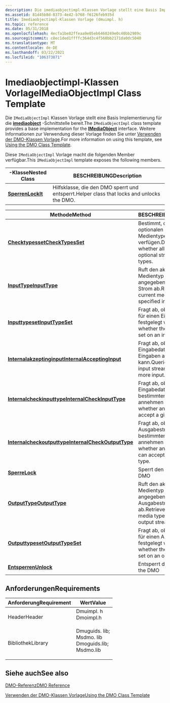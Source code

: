 ```yaml
---
description: Die imediaobjectimpl-Klassen Vorlage stellt eine Basis Implementierung für die imediaobject-Schnittstelle bereit. Weitere Informationen zur Verwendung dieser Vorlage finden Sie unter Verwenden der DMO-Klassen Vorlage.
ms.assetid: 81d45b8d-8373-4e42-b768-f6126feb935d
title: Imediaobjectimpl-Klassen Vorlage (dmuimpl. h)
ms.topic: reference
ms.date: 05/31/2018
ms.openlocfilehash: 4ecfa1be82ffeaa9e05eb6460249e0c40bb2989c
ms.sourcegitcommit: c8ec1ded1ffffc364d3c4f560bb2171da0dc5040
ms.translationtype: MT
ms.contentlocale: de-DE
ms.lasthandoff: 03/22/2021
ms.locfileid: "106373871"
---
```

# <a name="imediaobjectimpl-class-template"></a><span data-ttu-id="453bb-104">Imediaobjectimpl-Klassen Vorlage</span><span class="sxs-lookup"><span data-stu-id="453bb-104">IMediaObjectImpl Class Template</span></span>

<span data-ttu-id="453bb-105">Die `IMediaObjectImpl` Klassen Vorlage stellt eine Basis Implementierung für die [**imediaobject**](/previous-versions/windows/desktop/api/Mediaobj/nn-mediaobj-imediaobject) -Schnittstelle bereit.</span><span class="sxs-lookup"><span data-stu-id="453bb-105">The `IMediaObjectImpl` class template provides a base implementation for the [**IMediaObject**](/previous-versions/windows/desktop/api/Mediaobj/nn-mediaobj-imediaobject) interface.</span></span> <span data-ttu-id="453bb-106">Weitere Informationen zur Verwendung dieser Vorlage finden Sie unter [Verwenden der DMO-Klassen Vorlage](using-the-dmo-class-template.md).</span><span class="sxs-lookup"><span data-stu-id="453bb-106">For more information on using this template, see [Using the DMO Class Template](using-the-dmo-class-template.md).</span></span>

<span data-ttu-id="453bb-107">Diese `IMediaObjectImpl` Vorlage macht die folgenden Member verfügbar.</span><span class="sxs-lookup"><span data-stu-id="453bb-107">This `IMediaObjectImpl` template exposes the following members.</span></span>



| <span data-ttu-id="453bb-108">-Klasse</span><span class="sxs-lookup"><span data-stu-id="453bb-108">Nested Class</span></span>                              | <span data-ttu-id="453bb-109">BESCHREIBUNG</span><span class="sxs-lookup"><span data-stu-id="453bb-109">Description</span></span>                                  |
|-------------------------------------------|----------------------------------------------|
| [<span data-ttu-id="453bb-110">**Sperren**</span><span class="sxs-lookup"><span data-stu-id="453bb-110">**LockIt**</span></span>](imediaobjectimpl-lockit.md) | <span data-ttu-id="453bb-111">Hilfsklasse, die den DMO sperrt und entsperrt.</span><span class="sxs-lookup"><span data-stu-id="453bb-111">Helper class that locks and unlocks the DMO.</span></span> |



 



| <span data-ttu-id="453bb-112">Methode</span><span class="sxs-lookup"><span data-stu-id="453bb-112">Method</span></span>                                                                      | <span data-ttu-id="453bb-113">BESCHREIBUNG</span><span class="sxs-lookup"><span data-stu-id="453bb-113">Description</span></span>                                                          |
|-----------------------------------------------------------------------------|----------------------------------------------------------------------|
| <span data-ttu-id="453bb-114">[**Checktypesset**](/previous-versions/ms807621(v=msdn.10))</span><span class="sxs-lookup"><span data-stu-id="453bb-114">[**CheckTypesSet**](/previous-versions/ms807621(v=msdn.10))</span></span>                     | <span data-ttu-id="453bb-115">Bestimmt, ob alle nicht optionalen Streams über Medientypen verfügen.</span><span class="sxs-lookup"><span data-stu-id="453bb-115">Determines whether all of the non-optional streams have media types.</span></span> |
| <span data-ttu-id="453bb-116">[**InputType**](/previous-versions/ms807633(v=msdn.10))</span><span class="sxs-lookup"><span data-stu-id="453bb-116">[**InputType**](/previous-versions/ms807633(v=msdn.10))</span></span>                             | <span data-ttu-id="453bb-117">Ruft den aktuellen Medientyp für einen angegebenen Eingabedaten Strom ab.</span><span class="sxs-lookup"><span data-stu-id="453bb-117">Retrieves the current media type for a specified input stream.</span></span>       |
| <span data-ttu-id="453bb-118">[**Inputtypeset**](/previous-versions/ms807638(v=msdn.10))</span><span class="sxs-lookup"><span data-stu-id="453bb-118">[**InputTypeSet**](/previous-versions/ms807638(v=msdn.10))</span></span>                       | <span data-ttu-id="453bb-119">Fragt ab, ob der Medientyp für einen Eingabestream festgelegt wurde.</span><span class="sxs-lookup"><span data-stu-id="453bb-119">Queries whether the media type was set on an input stream.</span></span>           |
| <span data-ttu-id="453bb-120">[**Internalakzeptinginput**](/previous-versions/ms809095(v=msdn.10))</span><span class="sxs-lookup"><span data-stu-id="453bb-120">[**InternalAcceptingInput**](/previous-versions/ms809095(v=msdn.10))</span></span>   | <span data-ttu-id="453bb-121">Fragt ab, ob ein Eingabedaten Strom mehr Eingaben akzeptieren kann.</span><span class="sxs-lookup"><span data-stu-id="453bb-121">Queries whether an input stream can accept more input.</span></span>               |
| <span data-ttu-id="453bb-122">[**Internalcheckinputtype**](/previous-versions/ms809096(v=msdn.10))</span><span class="sxs-lookup"><span data-stu-id="453bb-122">[**InternalCheckInputType**](/previous-versions/ms809096(v=msdn.10))</span></span>   | <span data-ttu-id="453bb-123">Fragt ab, ob ein Eingabedaten Strom einen bestimmten Medientyp annehmen kann.</span><span class="sxs-lookup"><span data-stu-id="453bb-123">Queries whether an input stream can accept a given media type.</span></span>       |
| <span data-ttu-id="453bb-124">[**Internalcheckoutputtype**](/previous-versions/ms809098(v=msdn.10))</span><span class="sxs-lookup"><span data-stu-id="453bb-124">[**InternalCheckOutputType**](/previous-versions/ms809098(v=msdn.10))</span></span> | <span data-ttu-id="453bb-125">Fragt ab, ob ein Ausgabestream einen bestimmten Medientyp annehmen kann.</span><span class="sxs-lookup"><span data-stu-id="453bb-125">Queries whether an output stream can accept a given media type.</span></span>      |
| <span data-ttu-id="453bb-126">[**Sperre**](/previous-versions/ms809100(v=msdn.10))</span><span class="sxs-lookup"><span data-stu-id="453bb-126">[**Lock**](/previous-versions/ms809100(v=msdn.10))</span></span>                                       | <span data-ttu-id="453bb-127">Sperrt den DMO.</span><span class="sxs-lookup"><span data-stu-id="453bb-127">Locks the DMO</span></span>                                                        |
| <span data-ttu-id="453bb-128">[**OutputType**](/previous-versions/ms807644(v=msdn.10))</span><span class="sxs-lookup"><span data-stu-id="453bb-128">[**OutputType**](/previous-versions/ms807644(v=msdn.10))</span></span>                           | <span data-ttu-id="453bb-129">Ruft den aktuellen Medientyp für einen angegebenen Ausgabestream ab.</span><span class="sxs-lookup"><span data-stu-id="453bb-129">Retrieves the current media type for a specified output stream.</span></span>      |
| <span data-ttu-id="453bb-130">[**Outputtypeset**](/previous-versions/ms807649(v=msdn.10))</span><span class="sxs-lookup"><span data-stu-id="453bb-130">[**OutputTypeSet**](/previous-versions/ms807649(v=msdn.10))</span></span>                     | <span data-ttu-id="453bb-131">Fragt ab, ob der Medientyp für einen Ausgabestream festgelegt wurde.</span><span class="sxs-lookup"><span data-stu-id="453bb-131">Queries whether the media type was set on an output stream.</span></span>          |
| <span data-ttu-id="453bb-132">[**Entsperren**](/previous-versions/ms809101(v=msdn.10))</span><span class="sxs-lookup"><span data-stu-id="453bb-132">[**Unlock**](/previous-versions/ms809101(v=msdn.10))</span></span>                                   | <span data-ttu-id="453bb-133">Entsperrt den DMO</span><span class="sxs-lookup"><span data-stu-id="453bb-133">Unlocks the DMO</span></span>                                                      |



 

## <a name="requirements"></a><span data-ttu-id="453bb-134">Anforderungen</span><span class="sxs-lookup"><span data-stu-id="453bb-134">Requirements</span></span>



| <span data-ttu-id="453bb-135">Anforderung</span><span class="sxs-lookup"><span data-stu-id="453bb-135">Requirement</span></span> | <span data-ttu-id="453bb-136">Wert</span><span class="sxs-lookup"><span data-stu-id="453bb-136">Value</span></span> |
|--------------------|----------------------------------------------------------------------------------------------------------------------------------------------------------|
| <span data-ttu-id="453bb-137">Header</span><span class="sxs-lookup"><span data-stu-id="453bb-137">Header</span></span><br/>  | <dl> <span data-ttu-id="453bb-138"><dt>Dmuimpl. h</dt></span><span class="sxs-lookup"><span data-stu-id="453bb-138"><dt>Dmoimpl.h</dt></span></span> </dl>                                                                     |
| <span data-ttu-id="453bb-139">Bibliothek</span><span class="sxs-lookup"><span data-stu-id="453bb-139">Library</span></span><br/> | <dl> <span data-ttu-id="453bb-140"><dt>Dmuguids. lib; </dt> <dt>Msdmo. lib</dt></span><span class="sxs-lookup"><span data-stu-id="453bb-140"><dt>Dmoguids.lib; </dt> <dt>Msdmo.lib</dt></span></span> </dl> |



## <a name="see-also"></a><span data-ttu-id="453bb-141">Siehe auch</span><span class="sxs-lookup"><span data-stu-id="453bb-141">See also</span></span>

<dl> <dt>

[<span data-ttu-id="453bb-142">DMO-Referenz</span><span class="sxs-lookup"><span data-stu-id="453bb-142">DMO Reference</span></span>](dmo-reference.md)
</dt> <dt>

[<span data-ttu-id="453bb-143">Verwenden der DMO-Klassen Vorlage</span><span class="sxs-lookup"><span data-stu-id="453bb-143">Using the DMO Class Template</span></span>](using-the-dmo-class-template.md)
</dt> </dl>

 

 
